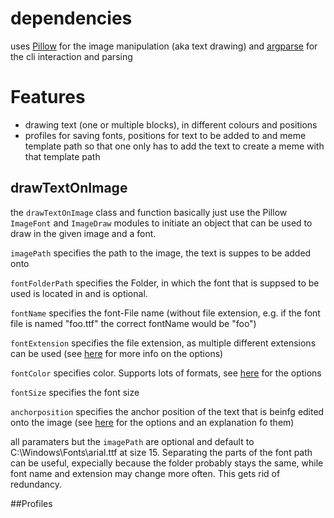 # dependencies

uses [Pillow](https://pillow.readthedocs.io/en/stable/index.html) for the image manipulation (aka text drawing) and [argparse](https://docs.python.org/3/library/argparse.html) for the cli interaction and parsing

# Features

- drawing text (one or multiple blocks), in different colours and positions
- profiles for saving fonts, positions for text to be added to and meme template path so that one only has to add the text to create a meme with that template path

## drawTextOnImage

the `drawTextOnImage` class and function basically just use the Pillow `ImageFont` and `ImageDraw` modules to initiate an object that can be used to draw in the given image and a font.

`imagePath` specifies the path to the image, the text is suppes to be added onto

`fontFolderPath` specifies the Folder, in which the font that is suppsed to be used is located in and is optional.

`fontName` specifies the font-File name (without file extension, e.g. if the font file is named "foo.ttf" the correct fontName would be "foo")

`fontExtension` specifies the file extension, as multiple different extensions can be used (see [here](https://pillow.readthedocs.io/en/stable/reference/ImageFont.html) for more info on the options)

`fontColor` specifies color. Supports lots of formats, see [here](https://pillow.readthedocs.io/en/stable/reference/ImageColor.html#color-names) for the options

`fontSize` specifies the font size

`anchorposition` specifies the anchor position of the text that is beinfg edited onto the image (see [here](https://pillow.readthedocs.io/en/stable/handbook/text-anchors.html#text-anchors) for the options and an explanation fo them)

all paramaters but the `imagePath` are optional and default to C:\Windows\Fonts\arial.ttf at size 15. Separating the parts of the font path can be useful, expecially because the folder probably stays the same, while font name and extension may change more often. This gets rid of redundancy.

##Profiles